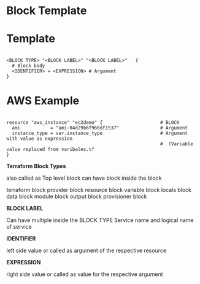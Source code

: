 
# Block Template


# Template
```

<BLOCK TYPE> "<BLOCK LABEL>" "<BLOCK LABEL>"   {
  # Block body
  <IDENTIFIER> = <EXPRESSION> # Argument
}

```

# AWS Example
```

resource "aws_instance" "ec2demo" {                     # BLOCK
  ami           = "ami-04d29b6f966df1537"               # Argument
  instance_type = var.instance_type                     # Argument with value as expression 
                                                        #  (Variable value replaced from varibales.tf
}

```

__Terraform Block Types__

  also called as Top level block 
  can have block inside the block 

terraform block
provider block
resource block
variable block
locals block
data block
module block
output block
provisioner block



__BLOCK LABEL__

  Can have multiple inside the BLOCK TYPE
  Service name and logical name of service 


__IDENTIFIER__

  left side value or called as argument of the respective resource


__EXPRESSION__

  right side value or called as value for the respective argument



